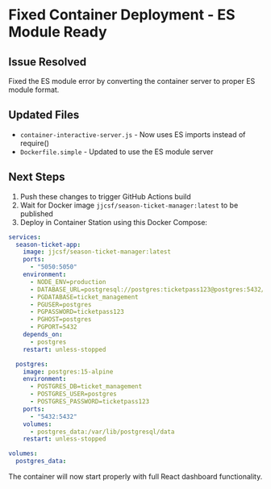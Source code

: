# Fixed Container Deployment - ES Module Ready

## Issue Resolved
Fixed the ES module error by converting the container server to proper ES module format.

## Updated Files
- `container-interactive-server.js` - Now uses ES imports instead of require()
- `Dockerfile.simple` - Updated to use the ES module server

## Next Steps
1. Push these changes to trigger GitHub Actions build
2. Wait for Docker image `jjcsf/season-ticket-manager:latest` to be published
3. Deploy in Container Station using this Docker Compose:

```yaml
services:
  season-ticket-app:
    image: jjcsf/season-ticket-manager:latest
    ports:
      - "5050:5050"
    environment:
      - NODE_ENV=production
      - DATABASE_URL=postgresql://postgres:ticketpass123@postgres:5432/ticket_management
      - PGDATABASE=ticket_management
      - PGUSER=postgres
      - PGPASSWORD=ticketpass123
      - PGHOST=postgres
      - PGPORT=5432
    depends_on:
      - postgres
    restart: unless-stopped

  postgres:
    image: postgres:15-alpine
    environment:
      - POSTGRES_DB=ticket_management
      - POSTGRES_USER=postgres
      - POSTGRES_PASSWORD=ticketpass123
    ports:
      - "5432:5432"
    volumes:
      - postgres_data:/var/lib/postgresql/data
    restart: unless-stopped

volumes:
  postgres_data:
```

The container will now start properly with full React dashboard functionality.
